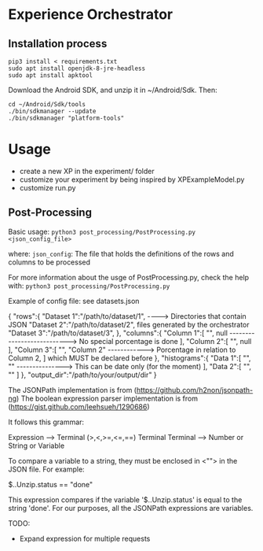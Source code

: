 # Experience Orchestrator
## Installation process

```
pip3 install < requirements.txt
sudo apt install openjdk-8-jre-headless
sudo apt install apktool
```

Download the Android SDK, and unzip it in ~/Android/Sdk. Then:

```
cd ~/Android/Sdk/tools
./bin/sdkmanager --update
./bin/sdkmanager "platform-tools"
```

# Usage

- create a new XP in the experiment/ folder
- customize your experiment by being inspired by XPExampleModel.py
- customize run.py

## Post-Processing

Basic usage:
    `python3 post_processing/PostProcessing.py <json_config_file>`


where:
    `json_config`: The file that holds the definitions of the rows and columns to be processed

For more information about the usge of PostProcessing.py, check the help with:
  `python3 post_processing/PostProcessing.py`

Example of config file:
    see datasets.json

{
    "rows":{
        "Dataset 1":"/path/to/dataset/1",  ----> Directories that contain JSON
        "Dataset 2":"/path/to/dataset/2",        files generated by the orchestrator
        "Dataset 3":"/path/to/dataset/3",
    },
    "columns":{
        "Column 1":[
            "<boolean expression with JSONPath>",
            null        ---------------------------> No special porcentage is done
        ],
        "Column 2":[
            "<boolean expression with JSONPath>",
            null
        ],
        "Column 3":[
            "<boolean expression with JSONPath>",
            "Column 2"               ------------> Porcentage in relation to Column 2,
        ]                                          which MUST be declared before
    },
    "histograms":{
        "Data 1":[
    			"<JSONPath expression>",
    			"<type>"             ---------------> This can be date only (for the moment)
    		],
    		"Data 2":[
    			"<JSONPath expression>",
    			"<type>"
    		]
    },
    "output_dir":"/path/to/your/output/dir"
}


The JSONPath implementation is from (https://github.com/h2non/jsonpath-ng)
The boolean expression parser implementation is from (https://gist.github.com/leehsueh/1290686)

It follows this grammar:

Expression --> Terminal (>,<,>=,<=,==) Terminal
Terminal --> Number or String or Variable

To compare a variable to a string, they must be enclosed in <""> in the JSON file. For example:

$..Unzip.status == \"done\"

This expression compares if the variable '$..Unzip.status' is equal to the string 'done'.
For our purposes, all the JSONPath expressions are variables.

TODO:
- Expand expression for multiple requests

